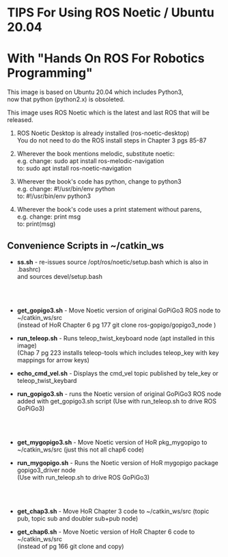 # TIPS For Using ROS Noetic / Ubuntu 20.04  
# With "Hands On ROS For Robotics Programming"  

This image is based on Ubuntu 20.04 which includes Python3,  
now that python (python2.x) is obsoleted.

This image uses ROS Noetic which is the latest and last ROS that will be released.

1) ROS Noetic Desktop is already installed  (ros-noetic-desktop)  
   You do not need to do the ROS install steps in Chapter 3 pgs 85-87  

2) Wherever the book mentions melodic, substitute noetic:   
   e.g. change:  sudo apt install ros-melodic-navigation  
   to:  sudo apt install ros-noetic-navigation  
  
3) Wherever the book's code has python, change to python3  
   e.g.  change: #!/usr/bin/env python  
   to:   #!/usr/bin/env python3  
  
4) Wherever the book's code uses a print statement without parens,  
   e.g.  change:  print msg  
   to:   print(msg)  


## Convenience Scripts in ~/catkin_ws  
  
* **ss.sh** - re-issues source /opt/ros/noetic/setup.bash which is also in .bashrc)  
          and sources devel/setup.bash  
<br>
<br>

* **get_gopigo3.sh** - Move Noetic version of original GoPiGo3 ROS node to ~/catkin_ws/src  
  (instead of HoR Chapter 6 pg 177 git clone ros-gopigo/gopigo3_node )  
  
* **run_teleop.sh** - Runs teleop_twist_keyboard node (apt installed in this image)  
  (Chap 7 pg 223 installs teleop-tools which includes teleop_key with key mappings for arrow keys)  
  
* **echo_cmd_vel.sh** - Displays the cmd_vel topic published by tele_key or teleop_twist_keybard

* **run_gopigo3.sh** - runs the Noetic version of original GoPiGo3 ROS node added with get_gopigo3.sh script
  (Use with run_teleop.sh to drive ROS GoPiGo3)  
<br>
<br>

* **get_mygopigo3.sh** - Move Noetic version of HoR pkg_mygopigo to ~/catkin_ws/src (just this not all chap6 code)
    
* **run_mygopigo.sh** - Runs the Noetic version of HoR mygopigo package gopigo3_driver node  
  (Use with run_teleop.sh to drive ROS GoPiGo3)
<br>
<br>

* **get_chap3.sh** - Move HoR Chapter 3 code to ~/catkin_ws/src  (topic pub, topic sub and doubler sub+pub node)
  
* **get_chap6.sh** - Move Noetic version of HoR Chapter 6 code to ~/catkin_ws/src  
  (instead of pg 166 git clone and copy)
<br>
<br>
